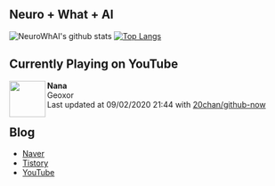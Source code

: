 ## Neuro + What + AI

![NeuroWhAI's github stats](https://github-readme-stats.vercel.app/api?username=neurowhai&count_private=true&show_icons=true)
[![Top Langs](https://github-readme-stats.vercel.app/api/top-langs/?username=neurowhai&layout=compact)](https://github.com/anuraghazra/github-readme-stats)

## Currently Playing on YouTube

[<img align="left" height="65" src="https://yt3.ggpht.com/a/AATXAJy7xf21gamQlJ50x13UJvzt9LpADYppZDFcqmytPQ=s88-c-k-c0xffffffff-no-nd-rj">](https://www.youtube.com/channel/UCIPihBzEXYFiYfFwYCwWpKg)

**Nana**  
Geoxor  
Last updated at 09/02/2020 21:44 with [20chan/github-now](https://github.com/20chan/github-now)

## Blog

- [Naver](http://blog.naver.com/neurowhai)
- [Tistory](http://neurowhai.tistory.com/)
- [YouTube](https://www.youtube.com/channel/UCB_v1xU6laBHOeH6z4L-Mtw)
